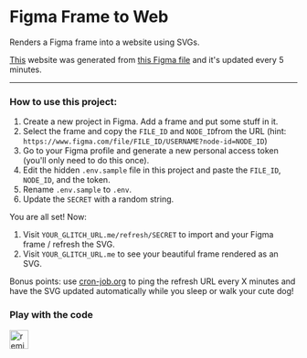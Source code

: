 Figma Frame to Web
==================

Renders a Figma frame into a website using SVGs.

[This](https://figma-frame-to-web.glitch.me) website was generated from
[this Figma file](https://www.figma.com/file/UPwtwXg6WnGrCagd468vgAcc/javier?node-id=0%3A1") and it's updated every 5 minutes.

---

### How to use this project:

1. Create a new project in Figma. Add a frame and put some stuff in it.
2. Select the frame and copy the `FILE_ID` and `NODE_ID`from the URL (hint: `https://www.figma.com/file/FILE_ID/USERNAME?node-id=NODE_ID`)
3. Go to your Figma profile and generate a new personal access token (you'll only need to do this once).
4. Edit the hidden `.env.sample` file in this project and paste the `FILE_ID`, `NODE_ID`, and the token.
5. Rename `.env.sample` to `.env`.
6. Update the `SECRET` with a random string.

You are all set! Now: 

1. Visit `YOUR_GLITCH_URL.me/refresh/SECRET` to import and your Figma frame / refresh the SVG.
2. Visit `YOUR_GLITCH_URL.me` to see your beautiful frame rendered as an SVG.

Bonus points: use [cron-job.org](https://cron-job.org) to ping the refresh URL every X minutes and have the SVG updated automatically while you sleep or walk your cute dog!

### Play with the code

<a href="https://glitch.com/edit/#!/remix/figma-frame-to-web">
  <img src="https://cdn.glitch.com/2bdfb3f8-05ef-4035-a06e-2043962a3a13%2Fremix%402x.png?1513093958726" alt="remix button" aria-label="remix" height="33">
</a>
